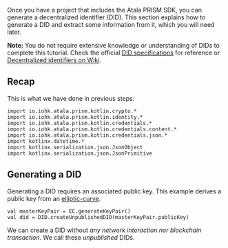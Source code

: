 Once you have a project that includes the Atala PRISM SDK, you can generate a decentralized identifier (DID). This section explains how to generate a DID and extract some information from it, which you will need later.

**Note:** You do not require extensive knowledge or understanding of DIDs to complete this tutorial. Check the official [DID specifications](https://w3c-ccg.github.io/did-spec/) for reference or [Decentralized identifiers on Wiki](https://en.wikipedia.org/wiki/Decentralized_identifiers).

## Recap
This is what we have done in previous steps:

```kotlin:ank
import io.iohk.atala.prism.kotlin.crypto.*
import io.iohk.atala.prism.kotlin.identity.*
import io.iohk.atala.prism.kotlin.credentials.*
import io.iohk.atala.prism.kotlin.credentials.content.*
import io.iohk.atala.prism.kotlin.credentials.json.*
import kotlinx.datetime.*
import kotlinx.serialization.json.JsonObject
import kotlinx.serialization.json.JsonPrimitive
```

## Generating a DID

Generating a DID requires an associated public key. This example derives a public key from an [elliptic-curve](https://en.wikipedia.org/wiki/Elliptic-curve_cryptography).

```kotlin:ank
val masterKeyPair = EC.generateKeyPair()
val did = DID.createUnpublishedDID(masterKeyPair.publicKey)
```

We can create a DID without *any network interaction nor blockchain transaction*. We call these *unpublished* DIDs.
